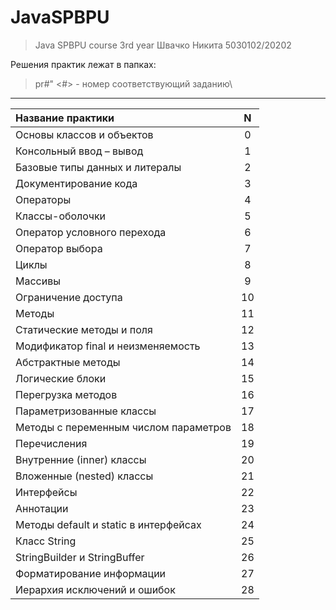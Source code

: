 # JavaSPBPU

> Java SPBPU course 3rd year
> Швачко Никита 5030102/20202

Решения практик лежат в папках:

> pr#"  <#> - номер соответствующий заданию\

---

| Название практики                     | N  |
|:--------------------------------------|:--:|
| Основы классов и объектов             | 0  |
| Консольный ввод – вывод               | 1  |
| Базовые типы данных и литералы        | 2  |
| Документирование кода                 | 3  |
| Операторы                             | 4  |
| Классы-оболочки                       | 5  |
| Оператор условного перехода           | 6  |
| Оператор выбора                       | 7  |
| Циклы                                 | 8  |
| Массивы                               | 9  |
| Ограничение доступа                   | 10 |
| Методы                                | 11 |
| Статические методы и поля             | 12 |
| Модификатор final и неизменяемость    | 13 |
| Абстрактные методы                    | 14 |
| Логические блоки                      | 15 |
| Перегрузка методов                    | 16 |
| Параметризованные классы              | 17 |
| Методы с переменным числом параметров | 18 |
| Перечисления                          | 19 |
| Внутренние (inner) классы             | 20 |
| Вложенные (nested) классы             | 21 |
| Интерфейсы                            | 22 |
| Аннотации                             | 23 |
| Методы default и static в интерфейсах | 24 |
| Класс String                          | 25 |
| StringBuilder и StringBuffer          | 26 |
| Форматирование информации             | 27 |
| Иерархия исключений и ошибок          | 28 |
